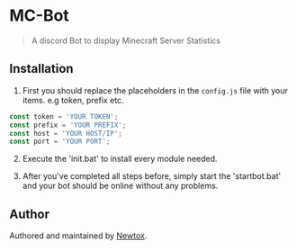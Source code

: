 # MC-Bot
> A discord Bot to display Minecraft Server Statistics

## Installation

1. First you should replace the placeholders in the `config.js` file with your items.  e.g token, prefix etc.
```javascript
const token = 'YOUR TOKEN';
const prefix = 'YOUR PREFIX';
const host = 'YOUR HOST/IP';
const port = 'YOUR PORT';
```

2. Execute the 'init.bat' to install every module needed.

3. After you've completed all steps before, simply start the 'startbot.bat' and your bot should be online without any problems. 

## Author

Authored and maintained by [Newtox](http://discord.com/users/402483602094555138).